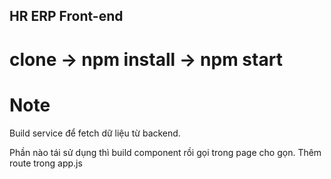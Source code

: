 ## HR ERP Front-end

# clone -> npm install -> npm start

# Note

Build service để fetch dữ liệu từ backend.

Phần nào tái sử dụng thì build component rồi gọi trong page cho gọn. Thêm route trong app.js